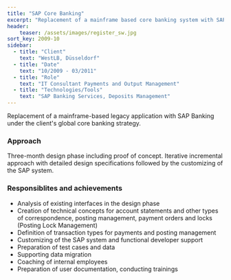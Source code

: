 ```yaml
---
title: "SAP Core Banking"
excerpt: "Replacement of a mainframe based core banking system with SAP"
header:
    teaser: /assets/images/register_sw.jpg
sort_key: 2009-10
sidebar:
  - title: "Client"
    text: "WestLB, Düsseldorf"
  - title: "Date"
    text: "10/2009 - 03/2011"
  - title: "Role"
    text: "IT Consultant Payments and Output Management"
  - title: "Technologies/Tools"
    text: "SAP Banking Services, Deposits Management"
---
```


Replacement of a mainframe-based legacy application with SAP Banking under the client's global core banking strategy.

### Approach

Three-month design phase including proof of concept. Iterative incremental approach with detailed design specifications followed by the customizing of the SAP system.

### Responsiblites and achievements

- Analysis of existing interfaces in the design phase
- Creation of technical concepts for account statements and other types of correspondence, posting management, payment orders and locks (Posting Lock Management)
- Definition of transaction types for payments and posting management
- Customizing of the SAP system and functional developer support
- Preparation of test cases and data
- Supporting data migration
- Coaching of internal employees
- Preparation of user documentation, conducting trainings
